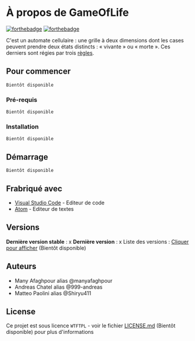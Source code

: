# À propos de GameOfLife
[![forthebadge](https://forthebadge.com/images/badges/built-with-love.svg)](https://forthebadge.com) [![forthebadge](https://forthebadge.com/images/badges/powered-by-electricity.svg)](https://forthebadge.com)

C'est un automate cellulaire : une grille à deux dimensions dont les cases peuvent prendre deux états distincts : « vivante » ou « morte ». Ces derniers sont régies par trois [règles](https://pastebin.com/esyTU5TD). 

## Pour commencer

```
Bientôt disponible
```

### **Pré-requis**

```
Bientôt disponible
```

### **Installation**

```
Bientôt disponible
```

## Démarrage

```
Bientôt disponible
```

## Frabriqué avec

- [Visual Studio Code](https://code.visualstudio.com/) - Editeur de code
- [Atom](https://atom.io/) - Editeur de textes

## Versions
**Dernière version stable** : x **Dernière version** : x Liste des versions : [Cliquer pour afficher]() (Bientôt disponible)
## Auteurs

- Many Afaghpour alias @manyafaghpour
- Andreas Chatel alias @999-andreas
- Matteo Paolini alias @Shiryu411

## License

Ce projet est sous licence ```WTFTPL``` - voir le fichier [LICENSE.md]() (Bientôt disponible) pour plus d'informations
